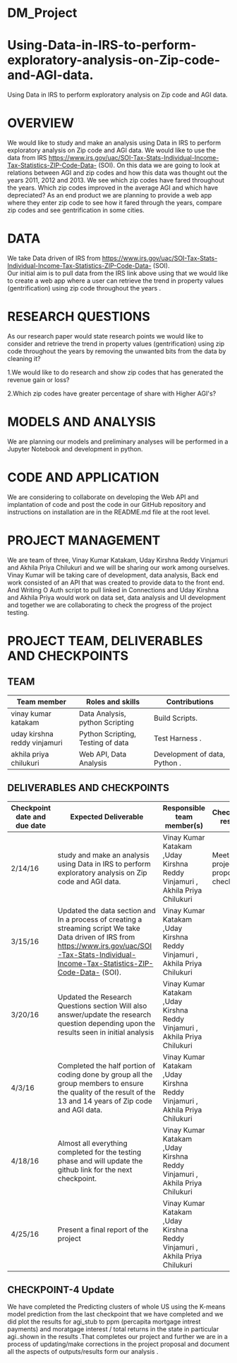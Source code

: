 # DM_Project
# Using-Data-in-IRS-to-perform-exploratory-analysis-on-Zip-code-and-AGI-data.
Using Data in IRS to perform exploratory analysis on Zip code and AGI data.
#  OVERVIEW
We would like to study and make an analysis using Data in IRS to perform exploratory analysis on Zip code and AGI data.  We would like to use the data from IRS https://www.irs.gov/uac/SOI-Tax-Stats-Individual-Income-Tax-Statistics-ZIP-Code-Data- (SOI). On this data we are going to look at relations between AGI and zip codes and how this data was thought out the years 2011, 2012 and 2013. We see which zip codes have fared throughout the years. Which zip codes improved in the average AGI and which have depreciated? As an end product we are planning to provide a web app where they enter zip code to see how it fared through the years, compare zip codes and see gentrification in some cities.  
# DATA
We take Data driven of IRS from https://www.irs.gov/uac/SOI-Tax-Stats-Individual-Income-Tax-Statistics-ZIP-Code-Data- (SOI).  
Our initial aim is to pull data from the IRS link above using that we would like to create a web app where a user can retrieve the trend in property values (gentrification) using zip code throughout the years . 
# RESEARCH QUESTIONS 
As our research paper would state research points we would like to consider and retrieve the trend in property values (gentrification) using zip code throughout the years by removing the unwanted bits from the data by cleaning it? 

1.We would like to do research and show zip codes that has generated the revenue gain or loss?

2.Which zip codes have greater percentage of share with Higher AGI's?
# MODELS AND ANALYSIS 
We are planning our models and preliminary analyses will be performed in a Jupyter Notebook and development in python. 
  
# CODE AND APPLICATION 
We are considering to collaborate on developing the Web API and implantation of code and post the code in our GitHub repository and instructions on installation are in the README.md file at the root level. 
# PROJECT MANAGEMENT 
We are team of three, Vinay Kumar Katakam, Uday Kirshna Reddy Vinjamuri and Akhila Priya Chilukuri and we will be sharing our work among ourselves. Vinay Kumar will be taking care of development, data analysis, Back end work consisted of an API that was created to provide data to the front end. And Writing O Auth script to pull linked in Connections and Uday Kirshna and Akhila Priya would work on data set, data analysis and UI development and together we are collaborating to check the progress of the project testing.  
 
# PROJECT TEAM, DELIVERABLES AND CHECKPOINTS 
## TEAM
| Team member                  | Roles and skills                       | Contributions                               |
|------------------------------|----------------------------------------|---------------------------------------------|
| vinay kumar katakam | Data Analysis, python Scripting |Build Scripts.|
| uday kirshna reddy vinjamuri |Python Scripting, Testing of data| Test Harness .|
| akhila priya chilukuri | Web API, Data Analysis | Development of data, Python .|

 
 

## DELIVERABLES AND CHECKPOINTS


| Checkpoint date and due date| Expected Deliverable                                                          | Responsible team member(s) | Checkpoint results                                                                                                                  |
|---------------|-------------------------------------------------------------------------------|----------------------------|-------------------------------------------------------------------------------------------------------------------------------------|
|2/14/16| study and make an analysis using Data in IRS to perform exploratory analysis on Zip code and AGI data.  | Vinay Kumar Katakam ,Uday Kirshna Reddy Vinjamuri , Akhila Priya Chilukuri   | Meets project proposal check point |
|3/15/16 |Updated the data section and  In a process of creating a streaming script We take Data driven of IRS from https://www.irs.gov/uac/SOI-Tax-Stats-Individual-Income-Tax-Statistics-ZIP-Code-Data- (SOI).| Vinay Kumar Katakam ,Uday Kirshna Reddy Vinjamuri , Akhila Priya Chilukuri  |                      |
| 3/20/16 | Updated the Research Questions section Will also answer/update the research question depending upon the results seen in initial analysis | Vinay Kumar Katakam ,Uday Kirshna Reddy Vinjamuri , Akhila Priya Chilukuri  |                      |
| 4/3/16 | Completed the half portion of  coding done by group all the group members to ensure the quality of the result of the 13 and 14 years of  Zip code and AGI data.   | Vinay Kumar Katakam ,Uday Kirshna Reddy Vinjamuri , Akhila Priya Chilukuri  |                      |
| 4/18/16 | Almost all everything completed for the testing phase and will update the github link for the next checkpoint. | Vinay Kumar Katakam ,Uday Kirshna Reddy Vinjamuri , Akhila Priya Chilukuri  |           |
| 4/25/16 | Present a final report of the project  | Vinay Kumar Katakam ,Uday Kirshna Reddy Vinjamuri , Akhila Priya Chilukuri  |           |


## CHECKPOINT-4 Update

We have completed the Predicting clusters of whole US using the K-means model prediction from the last checkpoint that we have completed and we did plot the results for agi_stub to ppm (percapita mortgage intrest payments) and moratgage interest / total returns in the state in particular agi..shown in the results .That completes our project and further we    are in a process of updating/make corrections  in the project proposal and document all the aspects of outputs/results form our analysis .


​



